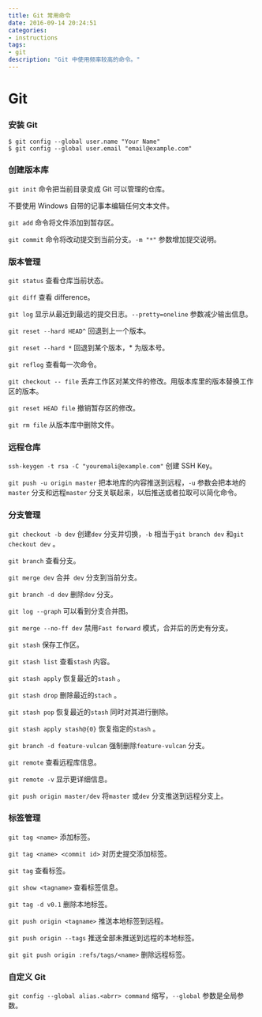 ```yaml
---
title: Git 常用命令
date: 2016-09-14 20:24:51
categories:
- instructions
tags:
- git
description: "Git 中使用频率较高的命令。"
---
```


# Git

### 安装 Git

```
$ git config --global user.name "Your Name"
$ git config --global user.email "email@example.com"
```

### 创建版本库

`git init` 命令把当前目录变成 Git 可以管理的仓库。

不要使用 Windows 自带的记事本编辑任何文本文件。

`git add` 命令将文件添加到暂存区。

`git commit` 命令将改动提交到当前分支。`-m "*"` 参数增加提交说明。

### 版本管理

`git status` 查看仓库当前状态。

`git diff` 查看 difference。

`git log` 显示从最近到最远的提交日志。`--pretty=oneline` 参数减少输出信息。

`git reset --hard HEAD^` 回退到上一个版本。

`git reset --hard *` 回退到某个版本，* 为版本号。

`git reflog` 查看每一次命令。

`git checkout -- file` 丢弃工作区对某文件的修改。用版本库里的版本替换工作区的版本。

`git reset HEAD file` 撤销暂存区的修改。

`git rm file` 从版本库中删除文件。

### 远程仓库

`ssh-keygen -t rsa -C "youremali@example.com"` 创建 SSH Key。

`git push -u origin master` 把本地库的内容推送到远程，`-u` 参数会把本地的`master` 分支和远程`master` 分支关联起来，以后推送或者拉取可以简化命令。

### 分支管理

`git checkout -b dev` 创建`dev` 分支并切换，`-b` 相当于`git branch dev` 和`git checkout dev` 。

`git branch` 查看分支。

`git merge dev` 合并` dev` 分支到当前分支。

`git branch -d dev` 删除`dev` 分支。

`git log --graph` 可以看到分支合并图。

`git merge --no-ff dev` 禁用`Fast forward` 模式，合并后的历史有分支。

`git stash` 保存工作区。

`git stash list` 查看`stash` 内容。

`git stash apply` 恢复最近的`stash` 。

`git stash drop` 删除最近的`stach` 。

`git stash pop` 恢复最近的`stash` 同时对其进行删除。

`git stash apply stash@{0}` 恢复指定的`stash` 。

`git branch -d feature-vulcan` 强制删除`feature-vulcan` 分支。

`git remote` 查看远程库信息。

`git remote -v` 显示更详细信息。

`git push origin master/dev` 将`master` 或`dev` 分支推送到远程分支上。

### 标签管理

`git tag <name>` 添加标签。

`git tag <name> <commit id>` 对历史提交添加标签。

`git tag` 查看标签。

`git show <tagname>` 查看标签信息。

`git tag -d v0.1` 删除本地标签。

`git push origin <tagname>` 推送本地标签到远程。

`git push origin --tags` 推送全部未推送到远程的本地标签。

`git git push origin :refs/tags/<name>` 删除远程标签。

### 自定义 Git

`git config --global alias.<abrr> command` 缩写，`--global` 参数是全局参数。 